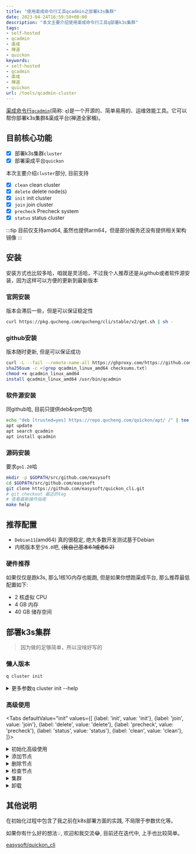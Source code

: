 ```yaml
---
title: "使用渠成命令行工具qcadmin之部署k3s集群"
date: 2023-04-24T16:59:59+08:00
description: "本文主要介绍使用渠成命令行工具q部署k3s集群"
tags:
- self-hosted
- qcadmin
- 渠成
- 禅道
- quickon
keywords:
- self-hosted
- qcadmin
- 渠成
- 禅道
- quickon
url: /tools/qcadmin-cluster
---
```






[渠成命令行`qcadmin`](https://github.com/easysoft/quickon_cli)(简称: `q`)是一个开源的、简单易用的、运维效能工具。它可以帮你部署k3s集群&渠成平台(禅道全家桶)。

<!-- truncate -->

## 目前核心功能

- [x] 部署k3s集群`cluster`
- [x] 部署渠成平台`quickon`

本次主要介绍`cluster`部分, 目前支持

- [x] `clean`       clean cluster
- [x] `delete`      delete node(s)
- [x] `init`        init cluster
- [x] `join`        join cluster
- [x] `precheck`    Precheck system
- [x] `status`      status cluster

:::tip
目前仅支持amd64, 虽然也提供arm64，但是部分服务还没有提供相关架构镜像
:::

## 安装

安装方式也比较多哈，咱就是灵活哈，不过我个人推荐还是从github或者软件源安装，因为这样可以方便的更新到最新版本

### 官网安装

版本会滞后一些，但是可以保证稳定性

```bash titile="一键安装"
curl https://pkg.qucheng.com/qucheng/cli/stable/v2/get.sh | sh -
```

### github安装

版本随时更新, 但是可以保证成功

```bash title="最新"
curl -L --fail --remote-name-all https://ghproxy.com/https://github.com/easysoft/quickon_cli/releases/latest/download/{qcadmin_linux_amd64,checksums.txt}
sha256sum -c <(grep qcadmin_linux_amd64 checksums.txt)
chmod +x qcadmin_linux_amd64
install qcadmin_linux_amd64 /usr/bin/qcadmin
```

### 软件源安装

同github哈, 目前只提供deb&rpm包哈

```bash title="更简单😂"
echo "deb [trusted=yes] https://repo.qucheng.com/quickon/apt/ /" | tee /etc/apt/sources.list.d/quickon.list
apt update
apt search qcadmin
apt install qcadmin
```

### 源码安装

要求`go1.20`哈

```bash title="源码安装"
mkdir -p $GOPATH/src/github.com/easysoft
cd $GOPATH/src/github.com/easysoft
git clone https://github.com/easysoft/quickon_cli.git
# git checkout 最近的tag
# 查看最新操作指南
make help
```

## 推荐配置

- `Debian11`(amd64) 真的很稳定, 绝大多数开发测试基于Debian
- 内核版本至少`6.0`吧, <del>(我自己基本6.1或者6.2)</del>

### 硬件推荐

如果仅仅是跑k3s, 那么1核1G内存也能跑, 但是如果你想跑渠成平台, 那么推荐最低配置如下:

- 2 核虚拟 CPU
- 4 GB 内存
- 40 GB 储存空间

## 部署k3s集群

> 因为做的足够简单，所以没啥好写的

### 懒人版本

```bash title="初始化当前节点"
q cluster init
```

<details>
<summary>更多参数q cluster init --help</summary>

```bash
      --cni string            k8s networking plugin, support flannel, wireguard, custom (default "flannel")
      --data-dir string       cluster & quickon data dir (default "/opt/quickon")
  -h, --help                  help for init
      --master stringArray    master ip list, e.g: 192.168.0.1:22
  -p, --password string       ssh password
      --pkfile string         ssh private key, if not set, will use password
      --pkpass string         ssh private key password
      --pod-cidr string       k8s cluster pod cidr (default "10.42.0.0/16")
      --service-cidr string   k8s cluster service cidr (default "10.43.0.0/16")
  -u, --username string       ssh user (default "root")
      --worker stringArray    worker ip list, e.g: 192.168.0.1:22
```

</details>

### 高级使用

<Tabs
  defaultValue="init"
  values={[
    {label: 'init', value: 'init'},
    {label: 'join', value: 'join'},
    {label: 'delete', value: 'delete'},
    {label: 'precheck', value: 'precheck'},
    {label: 'status', value: 'status'},
    {label: 'clean', value: 'clean'},
  ]}>
  <TabItem value="init" label="init">
  <details>
<summary>初始化高级使用</summary>

```bash title="通过ssh方式初始化1m2w集群"
q cluster init --master 10.10.16.22 --worker 10.10.16.35 --worker 10.10.16.39 --pkfile /root/.ssh/id_rsa
```

</details>
  </TabItem>
  <TabItem value="join" label="join">
  <details>
<summary>添加节点</summary>

:::tip 要求

- 当前节点可以登陆到添加的节点
- 如果init时没指定相关参数，join时需要指定ssh相关参数

:::

```bash title="添加1m1w"
q cluster join --master 10.10.16.23 --worker 10.10.16.34
```

</details>
  </TabItem>

  <TabItem value="delete" label="delete">
  <details>
<summary>删除节点</summary>

:::tip 要求

- 目前不可以删除当前节点或初始化节点

:::

```bash title="删除节点"
q cluster delete --ips 10.10.16.23 --ips 10.10.16.34
```

</details>
  </TabItem>

  <TabItem value="precheck" label="precheck">
  <details>
<summary>检查节点</summary>

:::note

试验性功能，目前正常完善, 类似kubeadm的pre-flight checks

:::

```bash title="检查节点"
q cluster precheck
```

</details>
  </TabItem>

  <TabItem value="status" label="status">
  <details>
<summary>集群</summary>

:::note

试验性功能，目前正在完善，目前只支持列车节点资源信息

:::

```bash title="集群节点资源"
q cluster status nodes
q status nodes
```

</details>
  </TabItem>

  <TabItem value="clean" label="clean">
  <details>
<summary>卸载</summary>

:::danger
操作需谨慎哈
:::

```bash title="卸载"
q cluster clean
```

</details>
  </TabItem>

</Tabs>

## 其他说明

在初始化过程中包含了我之前在k8s部署方面的实践, 不局限于参数优化等。

如果你有什么好的想法💡, 欢迎和我交流😂, 目前还在迭代中, 上手也比较简单。

[easysoft/quickon_cli](https://github.com/easysoft/quickon_cli)
